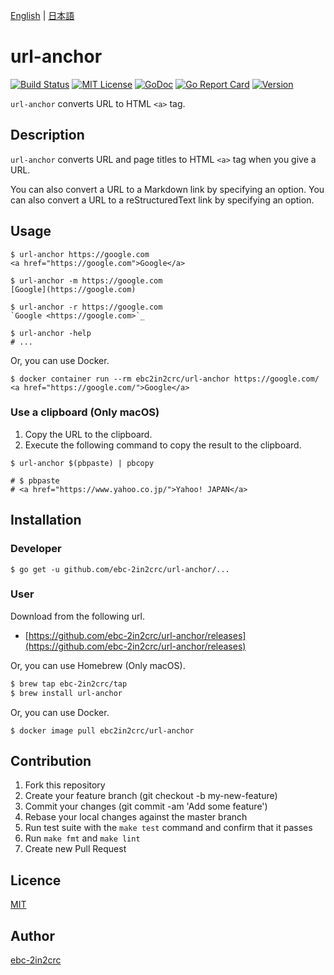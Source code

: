 [English](README.md) | [日本語](README_ja.md)

# url-anchor

[![Build Status](https://travis-ci.com/ebc-2in2crc/url-anchor.svg?branch=master)](https://travis-ci.com/ebc-2in2crc/url-anchor)
[![MIT License](http://img.shields.io/badge/license-MIT-blue.svg?style=flat)](LICENSE)
[![GoDoc](https://godoc.org/github.com/ebc-2in2crc/url-anchor?status.svg)](https://godoc.org/github.com/ebc-2in2crc/url-anchor)
[![Go Report Card](https://goreportcard.com/badge/github.com/ebc-2in2crc/url-anchor)](https://goreportcard.com/report/github.com/ebc-2in2crc/url-anchor)
[![Version](https://img.shields.io/github/release/ebc-2in2crc/url-anchor.svg?label=version)](https://img.shields.io/github/release/ebc-2in2crc/url-anchor.svg?label=version)

`url-anchor` converts URL to HTML `<a>` tag.

## Description

`url-anchor` converts URL and page titles to HTML `<a>` tag when you give a URL.

You can also convert a URL to a Markdown link by specifying an option.
You can also convert a URL to a reStructuredText link by specifying an option.

## Usage

```
$ url-anchor https://google.com
<a href="https://google.com">Google</a>

$ url-anchor -m https://google.com
[Google](https://google.com)

$ url-anchor -r https://google.com
`Google <https://google.com>`_

$ url-anchor -help
# ...
```

Or, you can use Docker.

```
$ docker container run --rm ebc2in2crc/url-anchor https://google.com/
<a href="https://google.com/">Google</a>
```

### Use a clipboard (Only macOS)

1. Copy the URL to the clipboard.
2. Execute the following command to copy the result to the clipboard.

```
$ url-anchor $(pbpaste) | pbcopy

# $ pbpaste
# <a href="https://www.yahoo.co.jp/">Yahoo! JAPAN</a>
```

## Installation

### Developer

```
$ go get -u github.com/ebc-2in2crc/url-anchor/...
```

### User

Download from the following url.

- [https://github.com/ebc-2in2crc/url-anchor/releases](https://github.com/ebc-2in2crc/url-anchor/releases)

Or, you can use Homebrew (Only macOS).

```sh
$ brew tap ebc-2in2crc/tap
$ brew install url-anchor
```

Or, you can use Docker.

```
$ docker image pull ebc2in2crc/url-anchor
```

## Contribution

1. Fork this repository
2. Create your feature branch (git checkout -b my-new-feature)
3. Commit your changes (git commit -am 'Add some feature')
4. Rebase your local changes against the master branch
5. Run test suite with the `make test` command and confirm that it passes
6. Run `make fmt` and `make lint`
7. Create new Pull Request

## Licence

[MIT](https://github.com/ebc-2in2crc/url-anchor/blob/master/LICENSE)

## Author

[ebc-2in2crc](https://github.com/ebc-2in2crc)
